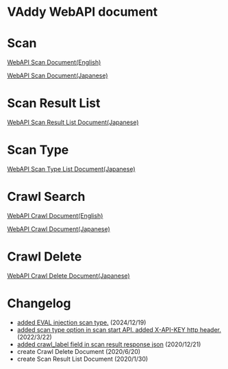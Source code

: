 VAddy WebAPI document
=====================

# Scan
[WebAPI Scan Document(English)](https://github.com/vaddy/WebAPI-document/blob/master/VAddy-WebApi.md)  

[WebAPI Scan Document(Japanese)](https://github.com/vaddy/WebAPI-document/blob/master/VAddy-WebApi-ja.md)  

# Scan Result List
[WebAPI Scan Result List Document(Japanese)](https://github.com/vaddy/WebAPI-document/blob/master/VAddy-WebApi-ScanResultList-ja.md)  

# Scan Type
[WebAPI Scan Type List Document(Japanese)](https://github.com/vaddy/WebAPI-document/blob/master/VAddy-WebApi-ScanType.md)

# Crawl Search
[WebAPI Crawl Document(English)](https://github.com/vaddy/WebAPI-document/blob/master/VAddy-WebApi-Crawl.md)  

[WebAPI Crawl Document(Japanese)](https://github.com/vaddy/WebAPI-document/blob/master/VAddy-WebApi-Crawl-ja.md)  

# Crawl Delete
[WebAPI Crawl Delete Document(Japanese)](https://github.com/vaddy/WebAPI-document/blob/master/VAddy-WebApi-CrawlDelete-ja.md)  

# Changelog

- [added EVAL injection scan type.](https://github.com/vaddy/WebAPI-document/blob/master/VAddy-WebApi-ScanType.md) (2024/12/19)
- [added scan type option in scan start API. added X-API-KEY http header.](https://github.com/vaddy/WebAPI-document/pull/3) (2022/3/22)
- [added crawl_label field in scan result response json](https://github.com/vaddy/WebAPI-document/commit/09fd20060c968b3c9dad6fd568240a228e26454c) (2020/12/21)
- create Crawl Delete Document (2020/6/20)
- create Scan Result List Document (2020/1/30)
